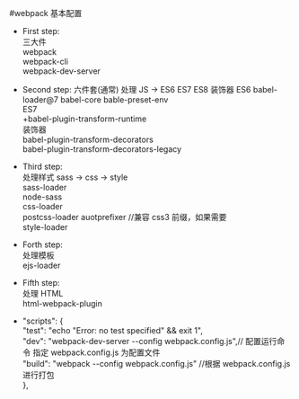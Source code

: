 #webpack 基本配置

-   First step:  
    三大件  
    webpack  
    webpack-cli  
    webpack-dev-server

-   Second step:
    六件套(通常)
    处理 JS -> ES6 ES7 ES8 装饰器
    ES6
    babel-loader@7
    babel-core
    bable-preset-env  
    ES7  
    +babel-plugin-transform-runtime  
    装饰器  
    babel-plugin-transform-decorators  
    babel-plugin-transform-decorators-legacy

-   Third step:  
    处理样式 sass -> css -> style  
    sass-loader  
    node-sass  
    css-loader  
    postcss-loader auotprefixer //兼容 css3 前缀，如果需要  
    style-loader

-   Forth step:  
    处理模板  
    ejs-loader

-   Fifth step:  
    处理 HTML  
    html-webpack-plugin

*   "scripts": {  
    "test": "echo \"Error: no test specified\" && exit 1",  
    "dev": "webpack-dev-server --config webpack.config.js",// 配置运行命令 指定 webpack.config.js 为配置文件  
    "build": "webpack --config webpack.config.js" //根据 webpack.config.js 进行打包  
    },
